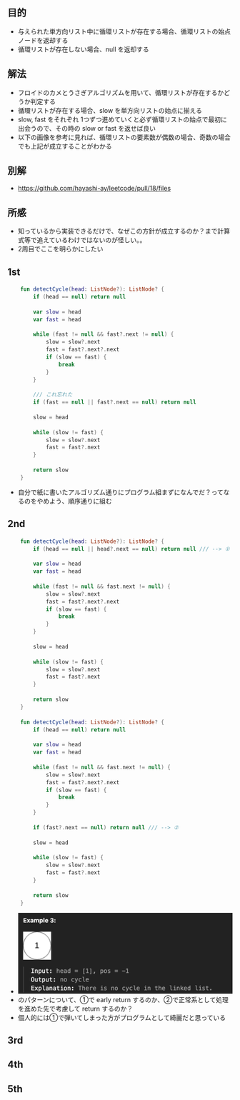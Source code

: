 ## 目的
- 与えられた単方向リスト中に循環リストが存在する場合、循環リストの始点ノードを返却する
- 循環リストが存在しない場合、null を返却する


## 解法
- フロイドのカメとうさぎアルゴリズムを用いて、循環リストが存在するかどうか判定する
- 循環リストが存在する場合、slow を単方向リストの始点に揃える
- slow, fast をそれぞれ 1つずつ進めていくと必ず循環リストの始点で最初に出会うので、その時の slow or fast を返せば良い
- 以下の画像を参考に見れば、循環リストの要素数が偶数の場合、奇数の場合でも上記が成立することがわかる

## 別解
- https://github.com/hayashi-ay/leetcode/pull/18/files

## 所感
- 知っているから実装できるだけで、なぜこの方針が成立するのか？まで計算式等で追えているわけではないのが怪しい。。
- 2周目でここを明らかにしたい

## 1st
```kotlin
    fun detectCycle(head: ListNode?): ListNode? {
        if (head == null) return null

        var slow = head
        var fast = head

        while (fast != null && fast?.next != null) {
            slow = slow?.next
            fast = fast?.next?.next
            if (slow == fast) {
                break
            }
        }

        /// これ忘れた
        if (fast == null || fast?.next == null) return null

        slow = head

        while (slow != fast) {
            slow = slow?.next
            fast = fast?.next
        }

        return slow 
    }
```
- 自分で紙に書いたアルゴリズム通りにプログラム組まずになんでだ？ってなるのをやめよう、順序通りに組む

## 2nd

```kotlin
    fun detectCycle(head: ListNode?): ListNode? {
        if (head == null || head?.next == null) return null /// --> ①

        var slow = head
        var fast = head

        while (fast != null && fast.next != null) {
            slow = slow?.next
            fast = fast?.next?.next
            if (slow == fast) {
                break
            }
        }
        
        slow = head

        while (slow != fast) {
            slow = slow?.next
            fast = fast?.next
        }

        return slow
    }

    fun detectCycle(head: ListNode?): ListNode? {
        if (head == null) return null

        var slow = head
        var fast = head

        while (fast != null && fast.next != null) {
            slow = slow?.next
            fast = fast?.next?.next
            if (slow == fast) {
                break
            }
        }

        if (fast?.next == null) return null /// --> ②
        
        slow = head

        while (slow != fast) {
            slow = slow?.next
            fast = fast?.next
        }

        return slow
    }
```
- ![alt text](image.png)
- のパターンについて、①で early return するのか、②で正常系として処理を進めた先で考慮して return するのか？
- 個人的には①で弾いてしまった方がプログラムとして綺麗だと思っている

## 3rd

## 4th

## 5th
